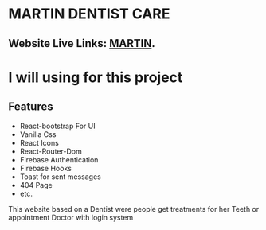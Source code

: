 # MARTIN DENTIST CARE

## Website Live Links: [MARTIN](http://localhost:3000/).

# I will using for this project

## Features
- React-bootstrap For UI
- Vanilla Css
- React Icons
- React-Router-Dom
- Firebase Authentication
- Firebase Hooks
- Toast for sent messages
- 404 Page
- etc.

This website based on a Dentist were people get treatments for her Teeth or appointment Doctor with login system